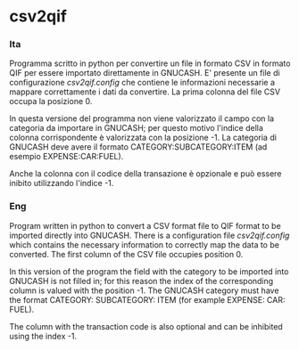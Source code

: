 # csv2qif
### Ita
Programma scritto in python per convertire un file in formato CSV in formato QIF per essere
importato direttamente in GNUCASH.
E' presente un file di configurazione *csv2qif.config* che contiene le informazioni necessarie
a mappare correttamente i dati da convertire. La prima colonna del file CSV occupa la posizione 0.

In questa versione del programma non viene valorizzato il campo con la categoria da importare in GNUCASH;
per questo motivo l'indice della colonna corrispondente è valorizzata con la posizione -1.
La categoria di GNUCASH deve avere il formato CATEGORY:SUBCATEGORY:ITEM (ad esempio EXPENSE:CAR:FUEL).

Anche la colonna con il codice della transazione è opzionale e può essere inibito utilizzando l'indice -1.
### Eng
Program written in python to convert a CSV format file to QIF format to be
imported directly into GNUCASH.
There is a configuration file *csv2qif.config* which contains the necessary information
to correctly map the data to be converted. The first column of the CSV file occupies position 0.

In this version of the program the field with the category to be imported into GNUCASH is not filled in;
for this reason the index of the corresponding column is valued with the position -1.
The GNUCASH category must have the format CATEGORY: SUBCATEGORY: ITEM (for example EXPENSE: CAR: FUEL).

The column with the transaction code is also optional and can be inhibited using the index -1.
